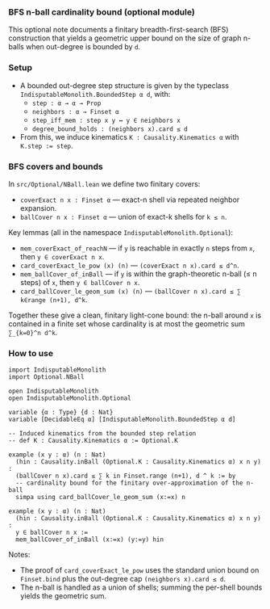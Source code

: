 ### BFS n-ball cardinality bound (optional module)

This optional note documents a finitary breadth-first-search (BFS) construction that yields a geometric upper bound on the size of graph n-balls when out-degree is bounded by `d`.

### Setup

- A bounded out-degree step structure is given by the typeclass `IndisputableMonolith.BoundedStep α d`, with:
  - `step : α → α → Prop`
  - `neighbors : α → Finset α`
  - `step_iff_mem : step x y ↔ y ∈ neighbors x`
  - `degree_bound_holds : (neighbors x).card ≤ d`
- From this, we induce kinematics `K : Causality.Kinematics α` with `K.step := step`.

### BFS covers and bounds

In `src/Optional/NBall.lean` we define two finitary covers:

- `coverExact n x : Finset α` — exact-n shell via repeated neighbor expansion.
- `ballCover n x : Finset α` — union of exact-k shells for `k ≤ n`.

Key lemmas (all in the namespace `IndisputableMonolith.Optional`):

- `mem_coverExact_of_reachN` — if `y` is reachable in exactly `n` steps from `x`, then `y ∈ coverExact n x`.
- `card_coverExact_le_pow (x) (n)` — `(coverExact n x).card ≤ d^n`.
- `mem_ballCover_of_inBall` — if `y` is within the graph-theoretic n-ball (≤ n steps) of `x`, then `y ∈ ballCover n x`.
- `card_ballCover_le_geom_sum (x) (n)` — `(ballCover n x).card ≤ ∑ k∈range (n+1), d^k`.

Together these give a clean, finitary light-cone bound: the n-ball around `x` is contained in a finite set whose cardinality is at most the geometric sum `∑_{k=0}^n d^k`.

### How to use

```lean
import IndisputableMonolith
import Optional.NBall

open IndisputableMonolith
open IndisputableMonolith.Optional

variable {α : Type} {d : Nat}
variable [DecidableEq α] [IndisputableMonolith.BoundedStep α d]

-- Induced kinematics from the bounded step relation
-- def K : Causality.Kinematics α := Optional.K

example (x y : α) (n : Nat)
  (hin : Causality.inBall (Optional.K : Causality.Kinematics α) x n y) :
  (ballCover n x).card ≤ ∑ k in Finset.range (n+1), d ^ k := by
  -- cardinality bound for the finitary over-approximation of the n-ball
  simpa using card_ballCover_le_geom_sum (x:=x) n

example (x y : α) (n : Nat)
  (hin : Causality.inBall (Optional.K : Causality.Kinematics α) x n y) :
  y ∈ ballCover n x :=
  mem_ballCover_of_inBall (x:=x) (y:=y) hin
```

Notes:

- The proof of `card_coverExact_le_pow` uses the standard union bound on `Finset.bind` plus the out-degree cap `(neighbors x).card ≤ d`.
- The n-ball is handled as a union of shells; summing the per-shell bounds yields the geometric sum.


